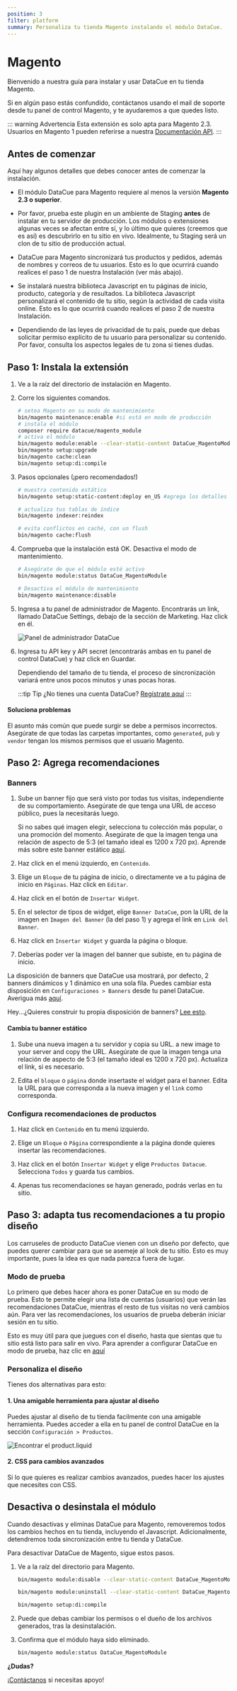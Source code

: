 ```yaml
---
position: 3
filter: platform
summary: Personaliza tu tienda Magento instalando el módulo DataCue.
---
```


# Magento <Badge text="beta" type="success"/>

Bienvenido a nuestra guía para instalar y usar DataCue en tu tienda Magento.

Si en algún paso estás confundido, contáctanos usando el mail de soporte desde tu panel de control Magento, y te ayudaremos a que quedes listo.

::: warning Advertencia
Esta extensión es solo apta para Magento 2.3. Usuarios en Magento 1 pueden referirse a nuestra [Documentación API](https://developer.datacue.co).
:::

## Antes de comenzar

Aquí hay algunos detalles que debes conocer antes de comenzar la instalación.

- El módulo DataCue para Magento requiere al menos la versión **Magento 2.3 o superior**.

- Por favor, prueba este plugin en un ambiente de Staging **antes** de instalar en tu servidor de producción. Los módulos o extensiones algunas veces se afectan entre sí, y lo último que quieres (creemos que es así) es descubrirlo en tu sitio en vivo. Idealmente, tu Staging será un clon de tu sitio de producción actual.

- DataCue para Magento sincronizará tus productos y pedidos, además de nombres y correos de tu usuarios. Esto es lo que ocurrirá cuando realices el paso 1 de nuestra Instalación (ver más abajo).

- Se instalará nuestra biblioteca Javascript en tu páginas de inicio, producto, categoría y de resultados. La biblioteca Javascript personalizará el contenido de tu sitio, según la actividad de cada visita online. Esto es lo que ocurrirá cuando realices el paso 2 de nuestra Instalación.

- Dependiendo de las leyes de privacidad de tu país, puede que debas solicitar permiso explícito de tu usuario para personalizar su contenido. Por favor, consulta los aspectos legales de tu zona si tienes dudas.

## Paso 1: Instala la extensión

1. Ve a la raíz del directorio de instalación en Magento.

2. Corre los siguientes comandos.

    ``` bash
    # setea Magento en su modo de mantenimiento
    bin/magento maintenance:enable #si está en modo de producción
    # instala el módulo
    composer require datacue/magento_module
    # activa el módulo
    bin/magento module:enable --clear-static-content DataCue_MagentoModule
    bin/magento setup:upgrade
    bin/magento cache:clean
    bin/magento setup:di:compile
    ```

3. Pasos opcionales (¡pero recomendados!)

    ``` bash
    # muestra contenido estático
    bin/magento setup:static-content:deploy en_US #agrega los detalles locales que estés usando, como es_CL

    # actualiza tus tablas de índice
    bin/magento indexer:reindex

    # evita conflictos en caché, con un flush
    bin/magento cache:flush
    ```

4. Comprueba que la instalación está OK. Desactiva el modo de mantenimiento.

    ``` bash
    # Asegúrate de que el módulo esté activo
    bin/magento module:status DataCue_MagentoModule

    # Desactiva el módulo de mantenimiento
    bin/magento maintenance:disable
    ```

5. Ingresa a tu panel de administrador de Magento. Encontrarás un link, llamado DataCue Settings, debajo de la sección de Marketing. Haz click en él.

    ![Panel de administrador DataCue](./images/magento_panel.png)

6. Ingresa tu API key y API secret (encontrarás ambas en tu panel de control DataCue) y haz click en Guardar.

    Dependiendo del tamaño de tu tienda, el proceso de sincronización variará entre unos pocos minutos y unas pocas horas.

    :::tip Tip
    ¿No tienes una cuenta DataCue? [Regístrate aquí](https://app.datacue.co/en/sign-up)
    :::

#### Soluciona problemas

El asunto más común que puede surgir se debe a permisos incorrectos. Asegúrate de que todas las carpetas importantes, como `generated`, `pub` y `vendor` tengan los mismos permisos que el usuario Magento.


## Paso 2: Agrega recomendaciones

### Banners

1. Sube un banner fijo que será visto por todas tus visitas, independiente de su comportamiento. Asegúrate de que tenga una URL de acceso público, pues la necesitarás luego.

    Si no sabes qué imagen elegir, selecciona tu colección más popular, o una promoción del momento. Asegúrate de que la imagen tenga una relación de aspecto de 5:3 (el tamaño ideal es 1200 x 720 px). Aprende más sobre este banner estático [aquí](/banners).

2. Haz click en el menú izquierdo, en `Contenido`.

3. Elige un `Bloque` de tu página de inicio, o directamente ve a tu página de inicio en `Páginas`. Haz click en `Editar`.

4. Haz click en el botón de `Insertar Widget`.

5. En el selector de tipos de widget, elige `Banner DataCue`, pon la URL de la imagen en `Imagen del Banner` (la del paso 1) y agrega el link en `Link del Banner`.

6. Haz click en `Insertar Widget` y guarda la página o bloque.

7. Deberías poder ver la imagen del banner que subiste, en tu página de inicio.

La disposición de banners que DataCue usa mostrará, por defecto, 2 banners dinámicos y 1 dinámico en una sola fila. Puedes cambiar esta disposición en `Configuraciones > Banners` desde tu panel DataCue. Averigua más [aquí](/banners/layout.html).

Hey...¿Quieres construir tu propia disposición de banners? [Lee esto](#custom-layout).

#### Cambia tu banner estático

1. Sube una nueva imagen a tu servidor y copia su URL.  a new image to your server and copy the URL. Asegúrate de que la imagen tenga una relación de aspecto de 5:3 (el tamaño ideal es 1200 x 720 px). Actualiza el link, si es necesario.

2. Edita el `bloque` o `página` donde insertaste el widget para el banner. Edita la URL para que corresponda a la nueva imagen y el `link` como corresponda.

### Configura recomendaciones de productos

1. Haz click en `Contenido` en tu menú izquierdo.

2. Elige un `Bloque` o `Página` correspondiente a la página donde quieres insertar las recomendaciones.

3. Haz click en el botón `Insertar Widget` y elige `Productos Datacue`. Selecciona `Todos` y guarda tus cambios.

4. Apenas tus recomendaciones se hayan generado, podrás verlas en tu sitio.

## Paso 3: adapta tus recomendaciones a tu propio diseño

Los carruseles de producto DataCue vienen con un diseño por defecto, que puedes querer cambiar para que se asemeje al look de tu sitio. Esto es muy importante, pues la idea es que nada parezca fuera de lugar.

### Modo de prueba

Lo primero que debes hacer ahora es poner DataCue en su modo de prueba. Esto te permite elegir una lista de cuentas (usuarios) que verán las recomendaciones DataCue, mientras el resto de tus visitas no verá cambios aún. Para ver las recomendaciones, los usuarios de prueba deberán iniciar sesión en tu sitio.

Esto es muy útil para que juegues con el diseño, hasta que sientas que tu sitio está listo para salir en vivo. Para aprender a configurar DataCue en modo de prueba, haz clic en [aquí](/es/install/testmode.html#establecer-datacue-en-modo-de-prueba)

### Personaliza el diseño

Tienes dos alternativas para esto:

#### 1. Una amigable herramienta para ajustar al diseño

Puedes ajustar al diseño de tu tienda facilmente con una amigable herramienta. Puedes acceder a ella en tu panel de control DataCue en la sección `Configuración > Productos`.

![Encontrar el product.liquid](./images/design-editor.png)

#### 2. CSS para cambios avanzados

Si lo que quieres es realizar cambios avanzados, puedes hacer los ajustes que necesites con CSS.

## Desactiva o desinstala el módulo

Cuando desactivas y eliminas DataCue para Magento, removeremos todos los cambios hechos en tu tienda, incluyendo el Javascript. Adicionalmente, detendremos toda sincronización entre tu tienda y DataCue.

Para desactivar DataCue de Magento, sigue estos pasos.

1. Ve a la raíz del directorio para Magento.

    ``` bash
    bin/magento module:disable --clear-static-content DataCue_MagentoModule

    bin/magento module:uninstall --clear-static-content DataCue_MagentoModule

    bin/magento setup:di:compile
    ```

2. Puede que debas cambiar los permisos o el dueño de los archivos generados, tras la desinstalación.

3. Confirma que el módulo haya sido eliminado.

    ``` bash
    bin/magento module:status DataCue_MagentoModule
    ```

**¿Dudas?**

¡[Contáctanos](https://datacue.co/contact) si necesitas apoyo! 
